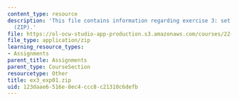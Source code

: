 ```yaml
---
content_type: resource
description: 'This file contains information regarding exercise 3: set 1 expressions
  (ZIP).'
file: https://ol-ocw-studio-app-production.s3.amazonaws.com/courses/22-15-essential-numerical-methods-fall-2014/123daae6516e8ec4ccc8c21310c6defb_ex3_exp01.zip
file_type: application/zip
learning_resource_types:
- Assignments
parent_title: Assignments
parent_type: CourseSection
resourcetype: Other
title: ex3_exp01.zip
uid: 123daae6-516e-8ec4-ccc8-c21310c6defb
---
```

